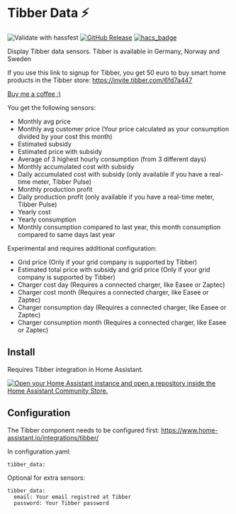 # Tibber Data :zap: 
![Validate with hassfest](https://github.com/Danielhiversen/home_assistant_tibber_data/workflows/Validate%20with%20hassfest/badge.svg)
[![GitHub Release][releases-shield]][releases]
[![hacs_badge](https://img.shields.io/badge/HACS-Custom-orange.svg)](https://github.com/custom-components/hacs)

Display Tibber data sensors.
Tibber is available in Germany, Norway and Sweden


If you use this link to signup for Tibber, you get 50 euro to buy smart home products in the Tibber store: https://invite.tibber.com/6fd7a447

[Buy me a coffee :)](http://paypal.me/dahoiv)

You get the following sensors:
* Monthly avg price
* Monthly avg customer price (Your price calculated as your consumption divided by your cost this month)
* Estimated subsidy
* Estimated price with subsidy
* Average of 3 highest hourly consumption (from 3 different days)
* Monthly accumulated cost with subsidy
* Daily accumulated cost with subsidy (only available if you have a real-time meter, Tibber Pulse)
* Monthly production profit
* Daily production profit (only available if you have a real-time meter, Tibber Pulse)
* Yearly cost
* Yearly consumption
* Monthly consumption compared to last year, this month consumption compared to same days last year

Experimental and requires additional configuration:
* Grid price (Only if your grid company is supported by Tibber)
* Estimated total price with subsidy and grid price (Only if your grid company is supported by Tibber)
* Charger cost day (Requires a connected charger, like Easee or Zaptec)
* Charger cost month (Requires a connected charger, like Easee or Zaptec)
* Charger consumption day (Requires a connected charger, like Easee or Zaptec)
* Charger consumption month (Requires a connected charger, like Easee or Zaptec)



## Install
Requires Tibber integration in Home Assistant.

[![Open your Home Assistant instance and open a repository inside the Home Assistant Community Store.](https://my.home-assistant.io/badges/hacs_repository.svg)](https://my.home-assistant.io/redirect/hacs_repository/?owner=Danielhiversen&repository=home_assistant_tibber_data&category=integration)

## Configuration 

The Tibber component needs to be configured first: https://www.home-assistant.io/integrations/tibber/

In configuration.yaml:

```
tibber_data:
```


Optional for extra sensors:

```
tibber_data:
  email: Your email registred at Tibber
  password: Your Tibber password
```

[releases]: https://github.com/Danielhiversen/home_assistant_tibber_data/releases
[releases-shield]: https://img.shields.io/github/release/Danielhiversen/home_assistant_tibber_data.svg?style=popout
[downloads-total-shield]: https://img.shields.io/github/downloads/Danielhiversen/home_assistant_tibber_data/total
[hacs-shield]: https://img.shields.io/badge/HACS-Default-orange.svg
[hacs]: https://hacs.xyz/docs/default_repositories
